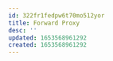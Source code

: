 ```yaml
---
id: 322fr1fedpw6t70mo512yor
title: Forward Proxy
desc: ''
updated: 1653568961292
created: 1653568961292
---
```


